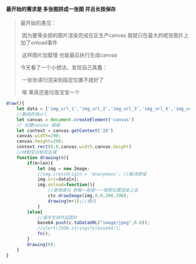 #### 最开始的需求是 多张图拼成一张图 并且长按保存

> 最开始的愚见：
>
> ​     因为要等全部的图片渲染完成在区生产canvas 我就只在最大的呢张图片上加了onload事件
>
> ​     这样图片加载慢 也能最后执行生成canvas
>
> 今天看了一个小想法，发现自己真蠢：
>
> ​     一张张递归渲染到指定位置不就好了
>
> ​    唉 果真还是垃圾宝宝一个

```javascript
draw(){
    let data = ['img_url_1','img_url_2','img_url_3','img_url_4','img_url_5']
    //数组存放url
    let canvas = document.createElement('canvas')
    // 创建canvas 画板
    let context = canvas.getContext('2d')
    canvas.width=290;
	canvas.height=290;
	context.rect(0,0,canvas.width,canvas.height)
	//绘制空白矩形区域
	function drawing(n){
        if(m<len){
            let img = new Image;
            //img.crossOrigin = 'Anonymous'; //解决跨域
            img.src=data[n];
            img.onload=function(){
                //使用递归 把每一张图一一按照位置渲染上去
			    ctx.drawImage(img,0,0,290,290);
			    drawing(n+1);//递归       
		    }
        }else{
			//保存生成作品图片
			base64.push(c.toDataURL("image/jpeg",0.8));
			//alert(JSON.stringify(base64));
			fn();
		}
        drawing(0);
	}
}
```